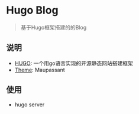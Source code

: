 # Hugo Blog

> 基于Hugo框架搭建的的Blog

## 说明
- [HUGO](https://gohugo.io/): 一个用go语言实现的开源静态网站搭建框架
- [Theme](https://github.com/flysnow-org/maupassant-hugo): Maupassant
  
## 使用
- hugo server
